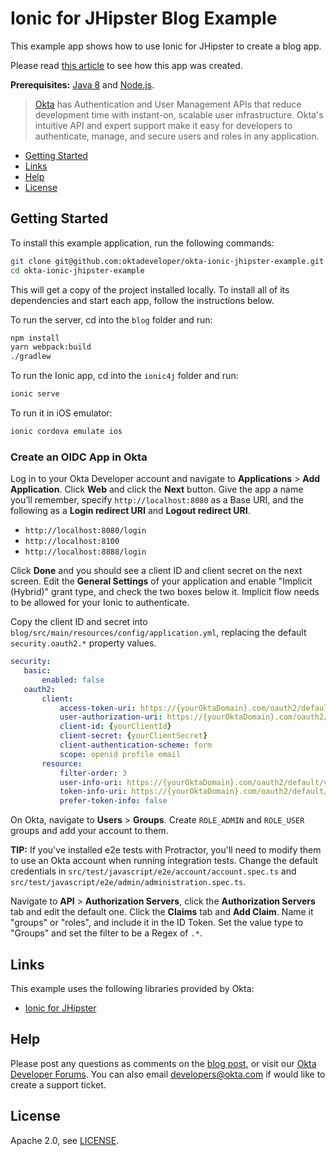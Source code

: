 # Ionic for JHipster Blog Example
 
This example app shows how to use Ionic for JHipster to create a blog app. 

Please read [this article]() to see how this app was created.

**Prerequisites:** [Java 8](http://www.oracle.com/technetwork/java/javase/downloads/jdk8-downloads-2133151.html) and [Node.js](https://nodejs.org/).

> [Okta](https://developer.okta.com/) has Authentication and User Management APIs that reduce development time with instant-on, scalable user infrastructure. Okta's intuitive API and expert support make it easy for developers to authenticate, manage, and secure users and roles in any application.

* [Getting Started](#getting-started)
* [Links](#links)
* [Help](#help)
* [License](#license)

## Getting Started

To install this example application, run the following commands:

```bash
git clone git@github.com:oktadeveloper/okta-ionic-jhipster-example.git
cd okta-ionic-jhipster-example
```

This will get a copy of the project installed locally. To install all of its dependencies and start each app, follow the instructions below.

To run the server, cd into the `blog` folder and run:
 
```bash
npm install
yarn webpack:build
./gradlew
```

To run the Ionic app, cd into the `ionic4j` folder and run:
 
```bash
ionic serve
```

To run it in iOS emulator:

```bash
ionic cordova emulate ios
```

### Create an OIDC App in Okta

Log in to your Okta Developer account and navigate to **Applications** > **Add Application**. Click **Web** and click the **Next** button. Give the app a name you’ll remember, specify `http://localhost:8080` as a Base URI, and the following as a **Login redirect URI** and **Logout redirect URI**.

* `http://localhost:8080/login`
* `http://localhost:8100`
* `http://localhost:8888/login`

Click **Done** and you should see a client ID and client secret on the next screen. Edit the **General Settings** of your application and enable "Implicit (Hybrid)" grant type, and check the two boxes below it. Implicit flow needs to be allowed for your Ionic to authenticate.

Copy the client ID and secret into `blog/src/main/resources/config/application.yml`, replacing the default `security.oauth2.*` property values.

```yaml
security:
   basic:
       enabled: false
   oauth2:
       client:
           access-token-uri: https://{yourOktaDomain}.com/oauth2/default/v1/token
           user-authorization-uri: https://{yourOktaDomain}.com/oauth2/default/v1/authorize
           client-id: {yourClientId}
           client-secret: {yourClientSecret}
           client-authentication-scheme: form
           scope: openid profile email
       resource:
           filter-order: 3
           user-info-uri: https://{yourOktaDomain}.com/oauth2/default/v1/userinfo
           token-info-uri: https://{yourOktaDomain}.com/oauth2/default/v1/introspect
           prefer-token-info: false
```

On Okta, navigate to **Users** > **Groups**. Create `ROLE_ADMIN` and `ROLE_USER` groups and add your account to them.

**TIP:** If you've installed e2e tests with Protractor, you'll need to modify them to use an Okta account when running integration tests. Change the default credentials in `src/test/javascript/e2e/account/account.spec.ts` and `src/test/javascript/e2e/admin/administration.spec.ts`.

Navigate to **API** > **Authorization Servers**, click the **Authorization Servers** tab and edit the default one. Click the **Claims** tab and **Add Claim**. Name it "groups" or "roles", and include it in the ID Token. Set the value type to "Groups" and set the filter to be a Regex of `.*`.

## Links

This example uses the following libraries provided by Okta:

* [Ionic for JHipster](https://github.com/oktadeveloper/generator-jhipster-ionic)

## Help

Please post any questions as comments on the [blog post](), or visit our [Okta Developer Forums](https://devforum.okta.com/). You can also email developers@okta.com if would like to create a support ticket.

## License

Apache 2.0, see [LICENSE](LICENSE).
